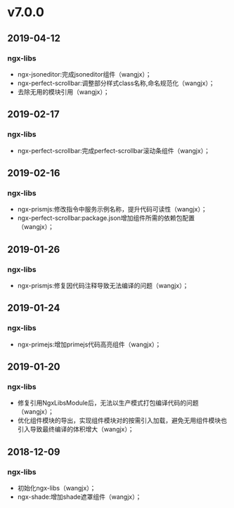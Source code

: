 # v7.0.0
## 2019-04-12
### ngx-libs
- ngx-jsoneditor:完成jsoneditor组件（wangjx）；
- ngx-perfect-scrollbar:调整部分样式class名称,命名规范化（wangjx）；
- 去除无用的模块引用（wangjx）；

## 2019-02-17
### ngx-libs
- ngx-perfect-scrollbar:完成perfect-scrollbar滚动条组件（wangjx）；

## 2019-02-16
### ngx-libs
- ngx-prismjs:修改指令中服务示例名称，提升代码可读性（wangjx）；
- ngx-perfect-scrollbar:package.json增加组件所需的依赖包配置（wangjx）；

## 2019-01-26
### ngx-libs
- ngx-prismjs:修复因代码注释导致无法编译的问题（wangjx）；

## 2019-01-24
### ngx-libs
- ngx-primejs:增加primejs代码高亮组件（wangjx）；

## 2019-01-20
### ngx-libs
- 修复引用NgxLibsModule后，无法以生产模式打包编译代码的问题（wangjx）；
- 优化组件模块的导出，实现组件模块对的按需引入加载，避免无用组件模块也引入导致最终编译的体积增大（wangjx）；

## 2018-12-09
### ngx-libs
- 初始化ngx-libs（wangjx）；
- ngx-shade:增加shade遮罩组件（wangjx）；